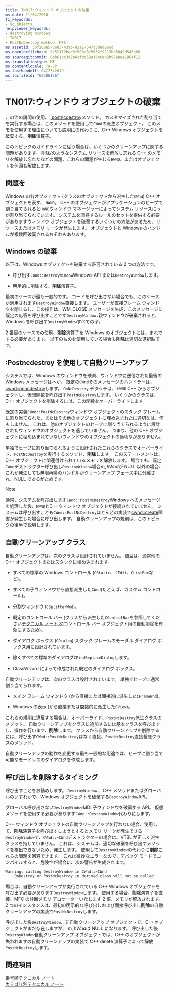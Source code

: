 ```yaml
---
title: TN017:ウィンドウ オブジェクトの破棄
ms.date: 11/04/2016
f1_keywords:
- vc.objects
helpviewer_keywords:
- destroying windows
- TN017
- PostNcDestroy method [MFC]
ms.assetid: 5bf208a5-5683-439b-92a1-547c5ded26cd
ms.openlocfilehash: 9e52112bed0f583a3f5652f9213bd5049d543a80
ms.sourcegitcommit: 0ab61bc3d2b6cfbd52a16c6ab2b97a8ea1864f12
ms.translationtype: MT
ms.contentlocale: ja-JP
ms.lasthandoff: 04/23/2019
ms.locfileid: "62306156"
---
```

# <a name="tn017-destroying-window-objects"></a>TN017:ウィンドウ オブジェクトの破棄

この注の説明の使用、 [:postncdestroy](../mfc/reference/cwnd-class.md#postncdestroy)メソッド。 カスタマイズされた割り当てを実行する場合は、このメソッドを使用して`CWnd`の派生オブジェクト。 このメモを使用する理由についても説明[に](../mfc/reference/cwnd-class.md#destroywindow)の代わりに、C++ Windows オブジェクトを破棄する、**削除**演算子。

このトピックのガイドラインに従う場合は、いくつかのクリーンアップに関する問題があります。 削除/のようなシステム リソースを解放し忘れる C++ のメモリを解放し忘れたなどの問題、これらの問題が生じる`HWND`、またはオブジェクトを何回も解放します。

## <a name="the-problem"></a>問題を

Windows の各オブジェクト (クラスのオブジェクトから派生した`CWnd`) C++ オブジェクトを表す、 `HWND`。 C++ のオブジェクトがアプリケーションのヒープで割り当てられると`HWND`ウィンドウ マネージャーによってシステム リソースに s が割り当てられています。 システムを回避するルールのセットを提供する必要がありますウィンドウ オブジェクトを破棄するいくつかの方法があるため、リソースまたはメモリ リークが発生します。 オブジェクトと Windows のハンドルが複数回破棄されるおそれもあります。

## <a name="destroying-windows"></a>Windows の破棄

以下は、Windows オブジェクトを破棄する許可されている 2 つの方法です。

- 呼び出す`CWnd::DestroyWindow`Windows API または`DestroyWindow`します。

- 明示的に削除する、**削除**演算子。

最初のケースが最も一般的です。 コードを呼び出さない場合でも、このケースが適用されます`DestroyWindow`直接します。 ユーザーが直接フレーム ウィンドウを閉じるし、この操作は、WM_CLOSE メッセージを生成、このメッセージに既定の応答を呼び出すことです`DestroyWindow.`親ウィンドウが破棄されると、Windows を呼び出す`DestroyWindow`すべての子。

2 番目のケースでの使用、**削除**演算子を Windows のオブジェクトには、まれでする必要があります。 以下のものを使用している場合も**削除**は適切な選択肢です。

## <a name="auto-cleanup-with-cwndpostncdestroy"></a>:Postncdestroy を使用して自動クリーンアップ

システムでは、Windows のウィンドウを破棄、ウィンドウに送信された最後の Windows メッセージはへが。 既定の`CWnd`そのメッセージのハンドラーは、 [cwnd::onncdestroy](../mfc/reference/cwnd-class.md#onncdestroy)します。 `OnNcDestroy` デタッチは、 `HWND` C++ からオブジェクトし、仮想関数を呼び出す`PostNcDestroy`します。 いくつかのクラスは、C++ オブジェクトを削除するには、この関数をオーバーライドします。

既定の実装`CWnd::PostNcDestroy`ウィンドウ オブジェクトのスタック フレームに割り当てられた、またはその他のオブジェクトに埋め込まれたに適切なは、何もしません。 これは、他のオブジェクトのヒープに割り当てられるように設計されたウィンドウのオブジェクトを適していません。 つまり、他の C++ オブジェクトに埋め込まれていないウィンドウのオブジェクトの適切ながありません。

単独でヒープに割り当てられるように設計されたこれらのクラスでオーバーライド、`PostNcDestroy`を実行するメソッド、**削除**します。 このステートメントは、C++ オブジェクトに関連付けられているメモリを解放します。 場合でも、既定`CWnd`デストラクター呼び出し`DestroyWindow`場合*m_hWnd*が NULL 以外の場合、これが発生しても無限再帰のハンドルがクリーンアップ フェーズ中に分離され、NULL であるがためです。

> [!NOTE]
>  通常、システムを呼び出します`CWnd::PostNcDestroy`Windows へのメッセージを処理した後、`HWND`とC++ウィンドウ オブジェクトが接続されていません。 システムは呼び出すことも`CWnd::PostNcDestroy`ほとんどの実装で[cwnd::create](../mfc/reference/cwnd-class.md#create)障害が発生した場合に呼び出します。 自動クリーンアップの規則は、このトピックの後半で説明します。

## <a name="auto-cleanup-classes"></a>自動クリーンアップ クラス

自動クリーンアップは、次のクラスは設計されていません。 値型は、通常他の C++ オブジェクトまたはスタックに埋め込まれます。

- すべての標準の Windows コントロール (`CStatic`、 `CEdit`、`CListBox`など)。

- すべての子ウィンドウから直接派生した`CWnd`(たとえば、カスタム コントロール)。

- 分割ウィンドウ (`CSplitterWnd`)。

- 既定のコントロール バー (クラスから派生した`CControlBar`を参照してください[テクニカル ノート 31](../mfc/tn031-control-bars.md)コントロール バー オブジェクト用の自動削除を有効にするため)。

- ダイアログ ボックス (`CDialog`) スタック フレームのモーダル ダイアログ ボックス用に設計されています。

- 除くすべての標準のダイアログ`CFindReplaceDialog`します。

- ClassWizard によって作成された既定のダイアログ ボックス。

自動クリーンアップは、次のクラスは設計されています。 単独でヒープに通常割り当てられます。

- メイン フレーム ウィンドウ (から直接または間接的に派生した`CFrameWnd`)。

- Windows の表示 (から直接または間接的に派生した`CView`)。

これらの規則に違反する場合は、オーバーライド、`PostNcDestroy`派生クラスのメソッド。 自動クリーンアップをクラスに追加するには基本クラスを呼び出すし、操作を行います、**削除**します。 クラスから自動クリーンアップを削除するには、呼び出す`CWnd::PostNcDestroy`はなく直接、`PostNcDestroy`直接基底クラスのメソッド。

自動クリーンアップの動作を変更する最も一般的な用途では、ヒープに割り当て可能なモードレスのダイアログを作成します。

## <a name="when-to-call-delete"></a>呼び出しを削除するタイミング

呼び出すことをお勧めします。 `DestroyWindow` 、C++ メソッドまたはグローバルのいずれかで、Windows オブジェクトを破棄する`DestroyWindow`API。

グローバル呼び出さない`DestroyWindow`MDI 子ウィンドウを破棄する API。 仮想メソッドを使用する必要があります`CWnd::DestroyWindow`代わりにします。

C++ ウィンドウ オブジェクトの自動クリーンアップを行わない場合、使用して、**削除**演算子を呼び出すしようとするとメモリ リークが発生できる`DestroyWindow`で、`CWnd::~CWnd`デストラクターの場合は、VTBL が正しく派生クラスを指していません。 これは、システムは、適切な破棄を呼び出すメソッドを検出できないため、発生します。 使用して`DestroyWindow`の代わりに**削除**これらの問題を回避できます。 これは微妙なエラーなので、デバッグ モードでコンパイルすると、危険性が場合に、次の警告が生成されます。

```
Warning: calling DestroyWindow in CWnd::~CWnd
    OnDestroy or PostNcDestroy in derived class will not be called
```

場合は、自動クリーンアップが実行されている C++ Windows オブジェクトを呼び出す必要があります`DestroyWindow`します。 使用する場合、**削除**演算子を直接、MFC の診断メモリ アロケーターいたします 2 倍、メモリが解放されます。 2 つのインスタンスは、最初の明示的な呼び出しおよび間接呼び出し**削除**の自動クリーンアップの実装で`PostNcDestroy`します。

呼び出した後`DestroyWindow`、非自動クリーンアップ オブジェクトで、C++オブジェクトがまだ存在しますが、 *m_hWnd*は NULL になります。 呼び出した後`DestroyWindow`自動クリーンアップ オブジェクトでは、C++ のオブジェクトが失われますの自動クリーンアップの実装で C++ delete 演算子によって解放`PostNcDestroy`します。

## <a name="see-also"></a>関連項目

[番号順テクニカル ノート](../mfc/technical-notes-by-number.md)<br/>
[カテゴリ別テクニカル ノート](../mfc/technical-notes-by-category.md)
